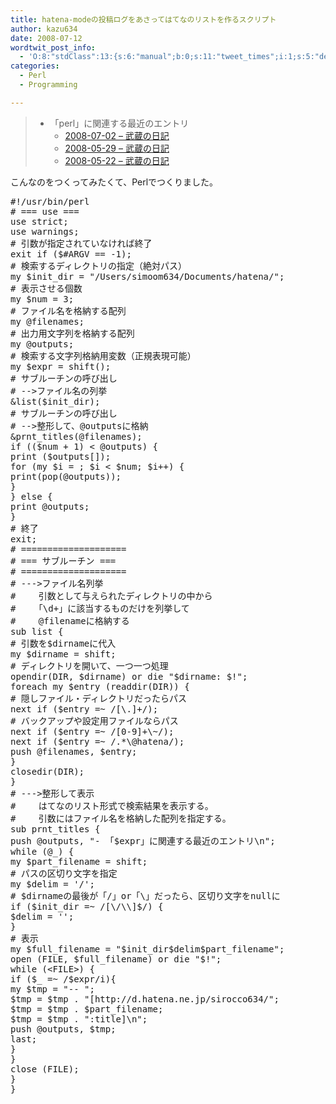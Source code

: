 ```yaml
---
title: hatena-modeの投稿ログをあさってはてなのリストを作るスクリプト
author: kazu634
date: 2008-07-12
wordtwit_post_info:
  - 'O:8:"stdClass":13:{s:6:"manual";b:0;s:11:"tweet_times";i:1;s:5:"delay";i:0;s:7:"enabled";i:1;s:10:"separation";s:2:"60";s:7:"version";s:3:"3.7";s:14:"tweet_template";b:0;s:6:"status";i:2;s:6:"result";a:0:{}s:13:"tweet_counter";i:2;s:13:"tweet_log_ids";a:1:{i:0;i:4135;}s:9:"hash_tags";a:0:{}s:8:"accounts";a:1:{i:0;s:7:"kazu634";}}'
categories:
  - Perl
  - Programming

---
```

<div class="section">
<blockquote>
<ul>
<li>
        「perl」に関連する最近のエントリ <ul>
<li>
<a href="http://d.hatena.ne.jp/sirocco634/20080702" onclick="__gaTracker('send', 'event', 'outbound-article', 'http://d.hatena.ne.jp/sirocco634/20080702', '2008-07-02 &#8211; 武蔵の日記');" target="_blank">2008-07-02 &#8211; 武蔵の日記</a>
</li>
<li>
<a href="http://d.hatena.ne.jp/sirocco634/20080529" onclick="__gaTracker('send', 'event', 'outbound-article', 'http://d.hatena.ne.jp/sirocco634/20080529', '2008-05-29 &#8211; 武蔵の日記');" target="_blank">2008-05-29 &#8211; 武蔵の日記</a>
</li>
<li>
<a href="http://d.hatena.ne.jp/sirocco634/20080522" onclick="__gaTracker('send', 'event', 'outbound-article', 'http://d.hatena.ne.jp/sirocco634/20080522', '2008-05-22 &#8211; 武蔵の日記');" target="_blank">2008-05-22 &#8211; 武蔵の日記</a>
</li>
</ul>
</li>
</ul>
</blockquote>
  
<p>
    こんなのをつくってみたくて、Perlでつくりました。
</p>
  
<pre class="syntax-highlight">
<span class="synPreProc">#!/usr/bin/perl</span>
<span class="synComment"># === use ===</span>
<span class="synStatement">use strict</span>;
<span class="synStatement">use warnings</span>;
<span class="synComment"># 引数が指定されていなければ終了</span>
<span class="synStatement">exit</span> <span class="synStatement">if</span> (<span class="synIdentifier">$#ARGV</span> == <span class="synConstant">-1</span>);
<span class="synComment"># 検索するディレクトリの指定（絶対パス）</span>
<span class="synStatement">my</span> <span class="synIdentifier">$init_dir</span> = <span class="synConstant">&#34;/Users/simoom634/Documents/hatena/&#34;</span>;
<span class="synComment"># 表示させる個数</span>
<span class="synStatement">my</span> <span class="synIdentifier">$num</span> = <span class="synConstant">3</span>;
<span class="synComment"># ファイル名を格納する配列</span>
<span class="synStatement">my</span> <span class="synIdentifier">@filenames</span>;
<span class="synComment"># 出力用文字列を格納する配列</span>
<span class="synStatement">my</span> <span class="synIdentifier">@outputs</span>;
<span class="synComment"># 検索する文字列格納用変数（正規表現可能）</span>
<span class="synStatement">my</span> <span class="synIdentifier">$expr</span> = <span class="synStatement">shift</span>();
<span class="synComment"># サブルーチンの呼び出し</span>
<span class="synComment"># --&#62;ファイル名の列挙</span>
<span class="synIdentifier">&#38;list</span>(<span class="synIdentifier">$init_dir</span>);
<span class="synComment"># サブルーチンの呼び出し</span>
<span class="synComment"># --&#62;整形して、@outputsに格納</span>
<span class="synIdentifier">&#38;prnt_titles</span>(<span class="synIdentifier">@filenames</span>);
<span class="synStatement">if</span> ((<span class="synIdentifier">$num</span> + <span class="synConstant">1</span>) &#60; <span class="synIdentifier">@outputs</span>) {
<span class="synStatement">print</span> (<span class="synIdentifier">$outputs</span>[<span class="synConstant"></span>]);
<span class="synStatement">for</span> (<span class="synStatement">my</span> <span class="synIdentifier">$i</span> = <span class="synConstant"></span>; <span class="synIdentifier">$i</span> &#60; <span class="synIdentifier">$num</span>; <span class="synIdentifier">$i</span>++) {
<span class="synStatement">print</span>(<span class="synStatement">pop</span>(<span class="synIdentifier">@outputs</span>));
}
} <span class="synStatement">else</span> {
<span class="synStatement">print</span> <span class="synIdentifier">@outputs</span>;
}
<span class="synComment"># 終了</span>
<span class="synStatement">exit</span>;
<span class="synComment"># ====================</span>
<span class="synComment"># === サブルーチン ===</span>
<span class="synComment"># ====================</span>
<span class="synComment"># ---&#62;ファイル名列挙</span>
<span class="synComment"># 　　引数として与えられたディレクトリの中から</span>
<span class="synComment"># 　　「\d+」に該当するものだけを列挙して</span>
<span class="synComment"># 　　@filenameに格納する</span>
<span class="synStatement">sub</span><span class="synIdentifier"> list </span>{
<span class="synComment"># 引数を$dirnameに代入</span>
<span class="synStatement">my</span> <span class="synIdentifier">$dirname</span> = <span class="synStatement">shift</span>;
<span class="synComment"># ディレクトリを開いて、一つ一つ処理</span>
<span class="synStatement">opendir</span>(<span class="synIdentifier">DIR</span>, <span class="synIdentifier">$dirname</span>) <span class="synStatement">or</span> <span class="synStatement">die</span> <span class="synConstant">&#34;</span><span class="synIdentifier">$dirname</span><span class="synConstant">: </span><span class="synIdentifier">$!</span><span class="synConstant">&#34;</span>;
<span class="synStatement">foreach</span> <span class="synStatement">my</span> <span class="synIdentifier">$entry</span> (<span class="synStatement">readdir</span>(<span class="synIdentifier">DIR</span>)) {
<span class="synComment"># 隠しファイル・ディレクトリだったらパス</span>
<span class="synStatement">next</span> <span class="synStatement">if</span> (<span class="synIdentifier">$entry</span> =~<span class="synStatement"> /</span><span class="synConstant">[</span><span class="synSpecial">\.</span><span class="synConstant">]</span><span class="synSpecial">+</span><span class="synStatement">/</span>);
<span class="synComment"># バックアップや設定用ファイルならパス</span>
<span class="synStatement">next</span> <span class="synStatement">if</span> (<span class="synIdentifier">$entry</span> =~<span class="synStatement"> /</span><span class="synSpecial">[0-9]+\~</span><span class="synStatement">/</span>);
<span class="synStatement">next</span> <span class="synStatement">if</span> (<span class="synIdentifier">$entry</span> =~<span class="synStatement"> /</span><span class="synSpecial">.*\@</span><span class="synConstant">hatena</span><span class="synStatement">/</span>);
<span class="synStatement">push</span> <span class="synIdentifier">@filenames</span>, <span class="synIdentifier">$entry</span>;
}
<span class="synStatement">closedir</span>(<span class="synIdentifier">DIR</span>);
}
<span class="synComment"># ---&#62;整形して表示</span>
<span class="synComment"># 　　はてなのリスト形式で検索結果を表示する。</span>
<span class="synComment"># 　　引数にはファイル名を格納した配列を指定する。</span>
<span class="synStatement">sub</span><span class="synIdentifier"> prnt_titles </span>{
<span class="synStatement">push</span> <span class="synIdentifier">@outputs</span>, <span class="synConstant">&#34;- 「</span><span class="synIdentifier">$expr」に関連する最近のエントリ</span><span class="synSpecial">\n</span><span class="synConstant">&#34;</span>;
<span class="synStatement">while</span> (<span class="synIdentifier">@_</span>) {
<span class="synStatement">my</span> <span class="synIdentifier">$part_filename</span> = <span class="synStatement">shift</span>;
<span class="synComment"># パスの区切り文字を指定</span>
<span class="synStatement">my</span> <span class="synIdentifier">$delim</span> = <span class="synConstant">'/'</span>;
<span class="synComment"># $dirnameの最後が「/」or「\」だったら、区切り文字をnullに</span>
<span class="synStatement">if</span> (<span class="synIdentifier">$init_dir</span> =~<span class="synStatement"> /</span><span class="synConstant">[</span><span class="synSpecial">\/\\</span><span class="synConstant">]$</span><span class="synStatement">/</span>) {
<span class="synIdentifier">$delim</span> = <span class="synConstant">''</span>;
}
<span class="synComment"># 表示</span>
<span class="synStatement">my</span> <span class="synIdentifier">$full_filename</span> = <span class="synConstant">&#34;</span><span class="synIdentifier">$init_dir$delim$part_filename</span><span class="synConstant">&#34;</span>;
<span class="synStatement">open</span> (<span class="synIdentifier">FILE</span>, <span class="synIdentifier">$full_filename</span>) <span class="synStatement">or</span> <span class="synStatement">die</span> <span class="synConstant">&#34;</span><span class="synIdentifier">$!</span><span class="synConstant">&#34;</span>;
<span class="synStatement">while</span> (<span class="synIdentifier">&#60;FILE&#62;</span>) {
<span class="synStatement">if</span> (<span class="synIdentifier">$_</span> =~<span class="synStatement"> /</span><span class="synIdentifier">$expr</span><span class="synStatement">/i</span>){
<span class="synStatement">my</span> <span class="synIdentifier">$tmp</span> = <span class="synConstant">&#34;-- &#34;</span>;
<span class="synIdentifier">$tmp</span> = <span class="synIdentifier">$tmp</span> . <span class="synConstant">&#34;[http://d.hatena.ne.jp/sirocco634/&#34;</span>;
<span class="synIdentifier">$tmp</span> = <span class="synIdentifier">$tmp</span> . <span class="synIdentifier">$part_filename</span>;
<span class="synIdentifier">$tmp</span> = <span class="synIdentifier">$tmp</span> . <span class="synConstant">&#34;:title]</span><span class="synSpecial">\n</span><span class="synConstant">&#34;</span>;
<span class="synStatement">push</span> <span class="synIdentifier">@outputs</span>, <span class="synIdentifier">$tmp</span>;
<span class="synStatement">last</span>;
}
}
<span class="synStatement">close</span> (<span class="synIdentifier">FILE</span>);
}
}
</pre>
</div>

